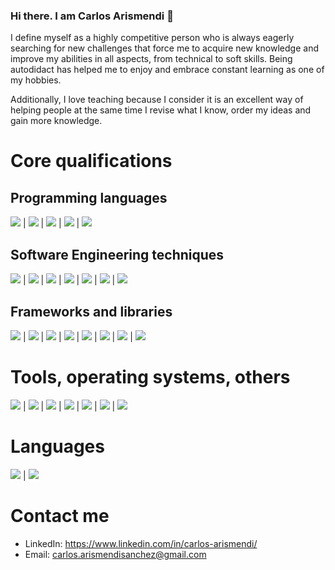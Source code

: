 ### Hi there. I am Carlos Arismendi 👋

<!--<img src="https://github.com/carlosarismendi/carlosarismendi/imgs/banner-github.png" width="1000" height="300">-->

I define myself as a highly competitive person who is always eagerly searching for new challenges that force me to acquire new knowledge and improve my abilities in all aspects, from technical to soft skills. Being autodidact has helped me to enjoy and embrace constant learning as one of my hobbies.

Additionally, I love teaching because I consider it is an excellent way of helping people at the same time I revise what I know, order my ideas and gain more knowledge.

# Core qualifications
## Programming languages
<img src="https://img.shields.io/badge/-Golang-blueviolet"> | <img src="https://img.shields.io/badge/-C%2B%2B-blueviolet"> | <img src="https://img.shields.io/badge/-Python-blueviolet"> | <img src="https://img.shields.io/badge/-JavaScript-blueviolet"> | <img src="https://img.shields.io/badge/-TypeScript-blueviolet">

## Software Engineering techniques
<img src="https://img.shields.io/badge/-Microservices-blue"> | <img src="https://img.shields.io/badge/-Domain%20Driven%20Design%20(DDD)-blue"> | <img src="https://img.shields.io/badge/-SOLID%20Principles-blue"> | <img src="https://img.shields.io/badge/-Concurrent%20Programming-blue"> | <img src="https://img.shields.io/badge/-Testing%20(unit, mocking...)-blue"> | <img src="https://img.shields.io/badge/-Design%20Patterns-blue"> | <img src="https://img.shields.io/badge/-Data%20Structures%20&%20Algorithms-blue">

## Frameworks and libraries
<img src="https://img.shields.io/badge/-Echo%20(Golang)-red"> | <img src="https://img.shields.io/badge/-Vue.js-red"> | <img src="https://img.shields.io/badge/-Node.js-red"> | <img src="https://img.shields.io/badge/-Bootstrap-red"> | <img src="https://img.shields.io/badge/-TensorFlow-red"> | <img src="https://img.shields.io/badge/-Pandas-red"> | <img src="https://img.shields.io/badge/-Numpy-red"> | <img src="https://img.shields.io/badge/-sklearn-red"> 

# Tools, operating systems, others
<img src="https://img.shields.io/badge/-Linux%20(mainly Ubuntu)-orange"> | <img src="https://img.shields.io/badge/-Docker-blue"> | <img src="https://img.shields.io/badge/-NATS.io-blue"> | <img src="https://img.shields.io/badge/-PostgreSQL-blue"> | <img src="https://img.shields.io/badge/-Windows-blue"> | <img src="https://img.shields.io/badge/-Azure%20SQL%20Databases-blue"> | <img src="https://img.shields.io/badge/-Bash-blue">

# Languages

<img src="https://img.shields.io/badge/-English-blueviolet"> | <img src="https://img.shields.io/badge/-Spanish-blueviolet">


# Contact me  
<ul>
  <li>
    LinkedIn: <a href="https://www.linkedin.com/in/carlos-arismendi/">https://www.linkedin.com/in/carlos-arismendi/</a>
  </li>
  <li>
    Email: <a href="mailto:carlos.arismendisanchez@gmail.com">carlos.arismendisanchez@gmail.com</a>
  </li>
</ul>

